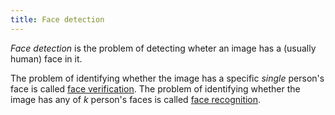 ```yaml
---
title: Face detection
---
```

*Face detection* is the problem of detecting wheter an image has
a (usually human) face in it.

The problem of identifying whether the image has a specific
*single* person's face is called [face verification][1]. The problem
of identifying whether the image has any of $k$ person's faces
is called [face recognition][2].

[1]: /terms/face-verification/
[2]: /terms/face-recognition/